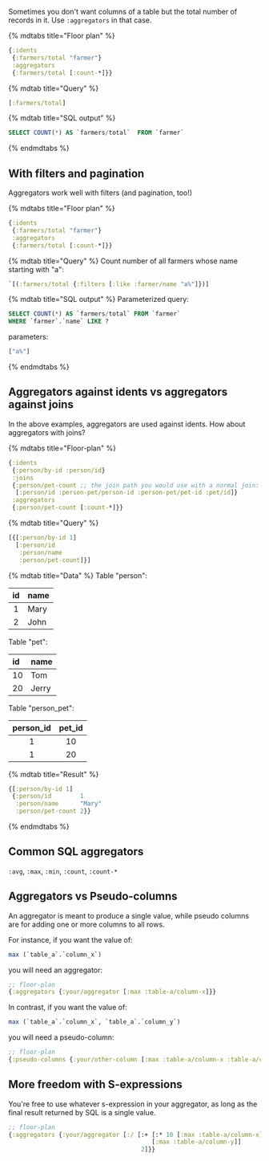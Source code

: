 Sometimes you don't want columns of a table but the total number of
records in it. Use `:aggregators` in that case.

{% mdtabs title="Floor plan" %}
```clojure
{:idents
 {:farmers/total "farmer"}
 :aggregators
 {:farmers/total [:count-*]}}
```
{% mdtab title="Query" %}
```clojure
[:farmers/total]
```
{% mdtab title="SQL output" %}
```sql
SELECT COUNT(*) AS `farmers/total`  FROM `farmer`
```
{% endmdtabs %}

## With filters and pagination

Aggregators work well with filters (and pagination, too!)

{% mdtabs title="Floor plan" %}
```clojure
{:idents
 {:farmers/total "farmer"}
 :aggregators
 {:farmers/total [:count-*]}}
```
{% mdtab title="Query" %}
Count number of all farmers whose name starting with "a":

```clojure
`[(:farmers/total {:filters [:like :farmer/name "a%"]})]
```
{% mdtab title="SQL output" %}
Parameterized query:
```sql
SELECT COUNT(*) AS `farmers/total` FROM `farmer`
WHERE `farmer`.`name` LIKE ?
```
parameters:
```clojure
["a%"]
```
{% endmdtabs %}

## Aggregators against idents vs aggregators against joins

In the above examples, aggregators are used against idents. How
about aggregators with joins?

{% mdtabs title="Floor-plan" %}
```clojure
{:idents
 {:person/by-id :person/id}
 :joins
 {:person/pet-count ;; the join path you would use with a normal join:
  [:person/id :person-pet/person-id :person-pet/pet-id :pet/id]}
 :aggregators
 {:person/pet-count [:count-*]}}
```

{% mdtab title="Query" %}
```clojure
[{[:person/by-id 1]
  [:person/id
   :person/name
   :person/pet-count]}]
```

{% mdtab title="Data" %}
Table "person":

| id | name |
| :---: | :--- |
| 1 | Mary |
| 2 | John |

Table "pet":

| id | name |
| :--- | :--- |
| 10 | Tom |
| 20 | Jerry |

Table "person\_pet":

| person\_id | pet\_id |
| :---: | :---: |
| 1 | 10 |
| 1 | 20 |


{% mdtab title="Result" %}
```clojure
{[:person/by-id 1]
 {:person/id        1
  :person/name      "Mary"
  :person/pet-count 2}}
```

{% endmdtabs %}

## Common SQL aggregators

`:avg`, `:max`, `:min`, `:count`, `:count-*`

## Aggregators vs Pseudo-columns

An aggregator is meant to produce a single value, while pseudo columns
are for adding one or more columns to all rows.

For instance, if you want the value of:

```sql
max (`table_a`.`column_x`)
```

you will need an aggregator:

``` clojure
;; floor-plan
{:aggregators {:your/aggregator [:max :table-a/column-x]}}
```

In contrast, if you want the value of:

```sql
max (`table_a`.`column_x`, `table_a`.`column_y`)
```

you will need a pseudo-column:

``` clojure
;; floor-plan
{:pseudo-columns {:your/other-column [:max :table-a/column-x :table-a/column-y]}}
```

## More freedom with S-expressions

You're free to use whatever s-expression in your aggregator, as long
as the final result returned by SQL is a single value.

``` clojure
;; floor-plan
{:aggregators {:your/aggregator [:/ [:+ [:* 10 [:max :table-a/column-x]]
                                        [:max :table-a/column-y]]
                                     2]}}
```
